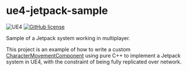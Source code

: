 # ue4-jetpack-sample

![UE4](https://img.shields.io/badge/UE4-4.25+-blue)
[![GitHub license](https://img.shields.io/badge/license-MIT-blue.svg)](https://raw.githubusercontent.com/Nauja/ue4-jetpack-sample/master/LICENSE)

Sample of a Jetpack system working in multiplayer.

This project is an example of how to write a custom [CharacterMovementComponent](https://docs.unrealengine.com/en-US/Gameplay/Networking/CharacterMovementComponent/index.html) using pure C++
to implement a Jetpack system in UE4, with the constraint of being fully replicated over network.
